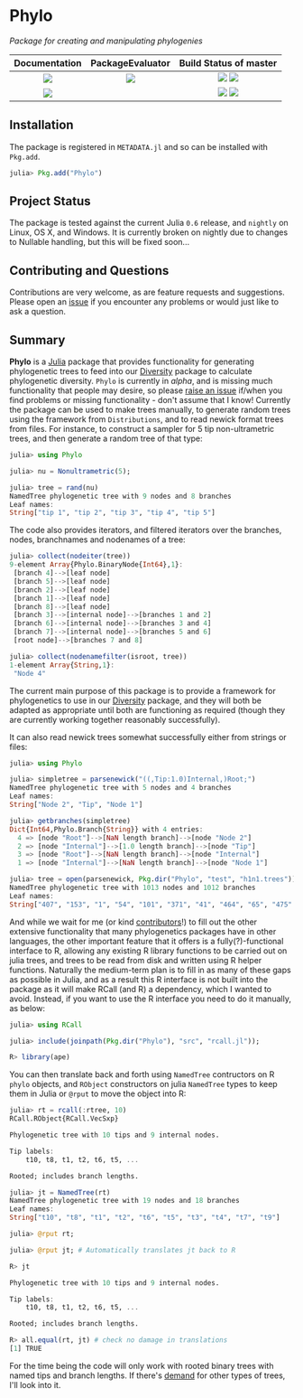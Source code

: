 # Phylo

*Package for creating and manipulating phylogenies*

| **Documentation**                               | **PackageEvaluator**            | **Build Status of master**                                                    |
|:-----------------------------------------------:|:------------------------:|:-------------------------------------------------------------------:|
| [![][docs-stable-img]][docs-stable-url] | [![][pkg-0.6-img]][pkg-0.6-url] | [![][travis-img]][travis-url] [![][appveyor-img]][appveyor-url]     |
| [![][docs-latest-img]][docs-latest-url]         |  | [![][codecov-img]][codecov-url] [![][coveralls-img]][coveralls-url] |

## Installation

The package is registered in `METADATA.jl` and so can be installed with `Pkg.add`.

```julia
julia> Pkg.add("Phylo")
```

## Project Status

The package is tested against the current Julia `0.6` release, and
`nightly` on Linux, OS X, and Windows. It is currently broken on
nightly due to changes to Nullable handling, but this will be fixed soon...

## Contributing and Questions

Contributions are very welcome, as are feature requests and suggestions. Please open an
[issue][issues-url] if you encounter any problems or would just like to ask a question.

## Summary

**Phylo** is a [Julia](http://www.julialang.org) package that provides
 functionality for generating phylogenetic trees to feed into our
 [Diversity][diversity-url] package to calculate phylogenetic
 diversity. `Phylo` is currently in *alpha*, and is missing much
 functionality that people may desire, so please
 [raise an issue][issues-url] if/when you find problems or missing
 functionality - don't assume that I know! Currently the package can
 be used to make trees manually, to generate random trees using the
 framework from `Distributions`, and to read newick format trees from
 files. For instance, to construct a sampler for 5 tip non-ultrametric
 trees, and then generate a random tree of that type:

```julia
julia> using Phylo

julia> nu = Nonultrametric(5);

julia> tree = rand(nu)
NamedTree phylogenetic tree with 9 nodes and 8 branches
Leaf names:
String["tip 1", "tip 2", "tip 3", "tip 4", "tip 5"]
```

The code also provides iterators, and filtered iterators over the
branches, nodes, branchnames and nodenames of a tree:

```julia
julia> collect(nodeiter(tree))
9-element Array{Phylo.BinaryNode{Int64},1}:
 [branch 4]-->[leaf node]
 [branch 5]-->[leaf node]
 [branch 2]-->[leaf node]
 [branch 1]-->[leaf node]
 [branch 8]-->[leaf node]
 [branch 3]-->[internal node]-->[branches 1 and 2]
 [branch 6]-->[internal node]-->[branches 3 and 4]
 [branch 7]-->[internal node]-->[branches 5 and 6]
 [root node]-->[branches 7 and 8]

julia> collect(nodenamefilter(isroot, tree))
1-element Array{String,1}:
 "Node 4"
```

The current main purpose of this package is to provide a framework for
phylogenetics to use in our [Diversity][diversity-url] package, and
they will both be adapted as appropriate until both are functioning as
required (though they are currently working together reasonably successfully).

It can also read newick trees somewhat successfully either from
strings or files:

```julia
julia> using Phylo

julia> simpletree = parsenewick("((,Tip:1.0)Internal,)Root;")
NamedTree phylogenetic tree with 5 nodes and 4 branches
Leaf names:
String["Node 2", "Tip", "Node 1"]

julia> getbranches(simpletree)
Dict{Int64,Phylo.Branch{String}} with 4 entries:
  4 => [node "Root"]-->[NaN length branch]-->[node "Node 2"]
  2 => [node "Internal"]-->[1.0 length branch]-->[node "Tip"]
  3 => [node "Root"]-->[NaN length branch]-->[node "Internal"]
  1 => [node "Internal"]-->[NaN length branch]-->[node "Node 1"]

julia> tree = open(parsenewick, Pkg.dir("Phylo", "test", "h1n1.trees"))
NamedTree phylogenetic tree with 1013 nodes and 1012 branches
Leaf names:
String["407", "153", "1", "54", "101", "371", "41", "464", "65", "475"  …  "336", "145", "36", "95", "414", "138", "294", "353", "232", "306"]
```

And while we wait for me (or kind [contributors][pr-url]!) to fill out
the other extensive functionality that many phylogenetics packages
have in other languages, the other important feature that it offers is
a fully(?)-functional interface to R, allowing any existing R library
functions to be carried out on julia trees, and trees to be read from
disk and written using R helper functions. Naturally the medium-term
plan is to fill in as many of these gaps as possible in Julia, and as
a result this R interface is not built into the package as it will make
RCall (and R) a dependency, which I wanted to avoid. Instead, if you
want to use the R interface you need to do it manually, as below:

```julia
julia> using RCall

julia> include(joinpath(Pkg.dir("Phylo"), "src", "rcall.jl"));

R> library(ape)
```

You can then translate back and forth using `NamedTree` contructors on
R `phylo` objects, and `RObject` constructors on julia `NamedTree`
types to keep them in Julia or `@rput` to move the object into R:

```julia
julia> rt = rcall(:rtree, 10)
RCall.RObject{RCall.VecSxp}

Phylogenetic tree with 10 tips and 9 internal nodes.

Tip labels:
	t10, t8, t1, t2, t6, t5, ...

Rooted; includes branch lengths.

julia> jt = NamedTree(rt)
NamedTree phylogenetic tree with 19 nodes and 18 branches
Leaf names:
String["t10", "t8", "t1", "t2", "t6", "t5", "t3", "t4", "t7", "t9"]

julia> @rput rt;

julia> @rput jt; # Automatically translates jt back to R

R> jt

Phylogenetic tree with 10 tips and 9 internal nodes.

Tip labels:
	t10, t8, t1, t2, t6, t5, ...

Rooted; includes branch lengths.

R> all.equal(rt, jt) # check no damage in translations
[1] TRUE
```

For the time being the code will only work with rooted binary trees
with named tips and branch lengths. If there's [demand][issues-url]
for other types of trees, I'll look into it.

[docs-latest-img]: https://img.shields.io/badge/docs-latest-blue.svg
[docs-latest-url]: https://richardreeve.github.io/Phylo.jl/latest

[docs-stable-img]: https://img.shields.io/badge/docs-stable-blue.svg
[docs-stable-url]: https://richardreeve.github.io/Phylo.jl/stable

[travis-img]: https://travis-ci.org/richardreeve/Phylo.jl.svg?branch=master
[travis-url]: https://travis-ci.org/richardreeve/Phylo.jl?branch=master

[appveyor-img]: https://ci.appveyor.com/api/projects/status/github/richardreeve/Phylo.jl?svg=true&branch=master
[appveyor-url]: https://ci.appveyor.com/project/richardreeve/phylo-jl/branch/master

[coveralls-img]: https://img.shields.io/coveralls/richardreeve/Phylo.jl.svg
[coveralls-url]: https://coveralls.io/r/richardreeve/Phylo.jl?branch=master

[codecov-img]: https://codecov.io/gh/richardreeve/Phylo.jl/branch/master/graph/badge.svg
[codecov-url]: https://codecov.io/gh/richardreeve/Phylo.jl

[pkg-0.6-img]: http://pkg.julialang.org/badges/Phylo_0.6.svg
[pkg-0.6-url]: http://pkg.julialang.org/?pkg=Phylo&ver=0.6

[issues-url]: https://github.com/richardreeve/Phylo.jl/issues
[pr-url]: https://github.com/richardreeve/Phylo.jl/pulls
[diversity-url]: https://github.com/richardreeve/Diversity.jl/

